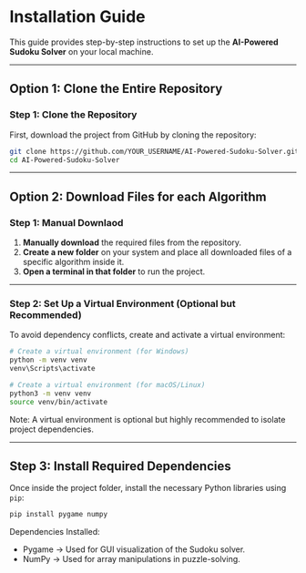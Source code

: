 #  Installation Guide  

This guide provides step-by-step instructions to set up the **AI-Powered Sudoku Solver** on your local machine.  

---

## **Option 1: Clone the Entire Repository**

###  Step 1: Clone the Repository  
First, download the project from GitHub by cloning the repository:  

```bash
git clone https://github.com/YOUR_USERNAME/AI-Powered-Sudoku-Solver.git
cd AI-Powered-Sudoku-Solver
```

---

## **Option 2: Download Files for each Algorithm**  

###  Step 1: Manual Downlaod 

1. **Manually download** the required files from the repository.  
2. **Create a new folder** on your system and place all downloaded files of a specific algorithm inside it.
3. **Open a terminal in that folder** to run the project.

---

###  Step 2: Set Up a Virtual Environment (Optional but Recommended)  
To avoid dependency conflicts, create and activate a virtual environment:  

```bash
# Create a virtual environment (for Windows)
python -m venv venv
venv\Scripts\activate

# Create a virtual environment (for macOS/Linux)
python3 -m venv venv
source venv/bin/activate
```
Note: A virtual environment is optional but highly recommended to isolate project dependencies.

---

##  Step 3: Install Required Dependencies  
Once inside the project folder, install the necessary Python libraries using `pip`:  

```bash
pip install pygame numpy
```
Dependencies Installed:

- Pygame → Used for GUI visualization of the Sudoku solver.
- NumPy → Used for array manipulations in puzzle-solving.
